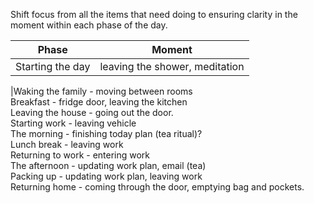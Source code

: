 Shift focus from all the items that need doing to ensuring clarity in the moment within each phase of the day. 


|Phase|Moment|
|--|--|
|Starting the day  |  leaving the shower, meditation  |
 
|Waking the family - moving between rooms  
Breakfast - fridge door, leaving the kitchen  
Leaving the house - going out the door.  
Starting work - leaving vehicle  
The morning - finishing today plan (tea ritual)?  
Lunch break - leaving work  
Returning to work - entering work  
The afternoon - updating work plan, email (tea)  
Packing up - updating work plan, leaving work  
Returning home - coming through the door, emptying bag and pockets.
<!--stackedit_data:
eyJoaXN0b3J5IjpbODU5Mjg5NDQ2XX0=
-->